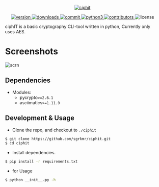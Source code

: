 <p align="center">
    <a href="https://github.com/sgrkmr/ciphit", alt="ciphit">
        <img src="https://user-images.githubusercontent.com/57829219/84270533-7492e380-ab48-11ea-9270-8531ea72ac6e.png", alt="ciphit">
    </a>
</p>
<p align="center">
    <a href="https://GitHub.com/sgrkmr/ciphit/releases/", alt="version">
        <img src="https://img.shields.io/github/release/sgrkmr/ciphit.svg?style=flat-square&color=blue", alt="version">
    </a>
    <a href="https://GitHub.com/sgrkmr/ciphit/releases/", alt="downloads">
        <img src="https://img.shields.io/github/downloads/sgrkmr/ciphit/total.svg?style=flat-square", alt="downloads">
    </a>
    <a href="https://github.com/sgrkmr/ciphit/commits/master", alt="commit">
        <img src="https://img.shields.io/github/last-commit/sgrkmr/ciphit?style=flat-square", alt="commit">
    </a>
    <a href="https://www.python.org/downloads/release/python-374/">
        <img src="https://img.shields.io/badge/Python-3.7-blue?style=flat-square", alt="python3">
    </a>
    <a href="https://GitHub.com/sgrkmr/ciphit/graphs/contributors/", alt="contributors">
        <img src="https://img.shields.io/github/contributors/sgrkmr/ciphit.svg?style=flat-square", alt="contributors">
    </a>
    <img src="https://img.shields.io/github/license/sgrkmr/ciphit.svg?style=flat-square", alt="license">
</p>

ciphIT is a basic cryptography CLI-tool written in python, Currently only uses AES.

# Screenshots
![scrn](https://user-images.githubusercontent.com/57829219/84272798-81fd9d00-ab4b-11ea-89e2-c712a16c00a3.png)

## Dependencies
* Modules:
    * pycrypto`>=2.6.1`
    * asciimatics`>=1.11.0`

## Development & Usage
 * Clone the repo, and checkout to `./ciphit`
 ```sh
 $ git clone https://github.com/sgrkmr/ciphit.git
 $ cd ciphit
 ```
 * Install dependencies.
 ```sh
 $ pip install -r requirements.txt
 ```
 * for Usage
 ```sh
 $ python __init__.py -h
 ```